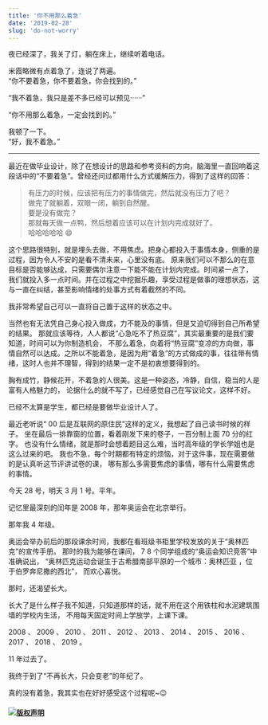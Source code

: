 ```yaml
---
title: '你不用那么着急'
date: '2019-02-28'
slug: 'do-not-worry'
---
```


夜已经深了，我关了灯，躺在床上，继续听着电话。

米霞略微有点着急了，连说了两遍。  
“你不要着急，你不要着急，你会找到的。”

“我不着急，我只是差不多已经可以预见······”

“你不用那么着急，一定会找到的。”  

我顿了一下。  
“好，我不着急。”

---

最近在做毕业设计，除了在想设计的思路和参考资料的方向，脑海里一直回响着这段话中的“不要着急”。曾经还问过都用什么方式缓解压力，得到了这样的回答：

> 有压力的时候，应该把有压力的事情做完，然后就没有压力了吧？  
做完了就躺着，双眼一闭，躺到自然醒。  
要是没有做完？  
那就每天做一点鸭，然后想着应该可以在计划内完成就好了。  
哈哈哈哈哈 😄

这个思路很特别，就是埋头去做，不用焦虑。把身心都投入于事情本身，侧重的是过程，因为令人不安的是看不清未来，心里没有底。
原来我们可以不那么的在意目标是否能够达成，只需要偶尔注意一下能不能在计划内完成。时间紧一点了，
我们就投入多一点时间。并在过程之中挖掘乐趣，享受过程是做事的理想状态，这与一直在纠结，甚至影响情绪的处事方式有着截然的不同。

我非常希望自己可以一直将自己置于这样的状态之中。

当然也有无法凭自己身心投入做成，力不能及的事情，但是又迫切得到自己所希望的结果。
那就应该等待，人人都说“心急吃不了热豆腐”，其实最重要的是我们要知道，时间可以为你制造机会，
不那么着急，向着将“热豆腐”变凉的方向做，事情自然可以达成。之所以不能着急，是因为用“着急”的方式做成的事，往往带有情绪，这时人也并不理智，得到的结果一定不是初衷想要得到的。

胸有成竹，静候花开，不着急的人很美。这是一种姿态，冷静，自信，稳当的人是富有人格魅力的，
论据什么的就不写了，已经感觉自己在写议论文，这样不好。

已经不太算是学生，都已经是要做毕业设计人了。

最近老听说“ 00 后是互联网的原住民”这样的定义，我想起了自己读书时候的样子。
坐在最后一排靠窗的位置，看着刚发下来的卷子，一百分制上面 70 分的红字。
也没有什么情绪，就是那时会想着题目这么难，当时高年级的学长学姐也是这么过来的吧。
我也不急，每个时期都有特定的烦恼，对于这件事，现在需要做的是认真听这节评讲试卷的课，
哪有那么多需要焦虑的事情，哪有什么需要焦虑的事情。

今天 28 号，明天 3 月 1 号。平年。

记忆里最深刻的闰年是 2008 年，那年奥运会在北京举行。

那年我 4 年级。

奥运会举办前后的那段课余时间，我都在看班级书柜里学校发放的关于“奥林匹克”的宣传手册。
那时的我为能够在课间， 7 8 个同学组成的“奥运会知识竞答”中准确说出，
“奥林匹克运动会诞生于古希腊南部平原的一个城市：奥林匹亚 ，位于伯罗奔尼撒的西北”，
而欢心喜悦。

那时，还渴望长大。

长大了是什么样子我不知道，只知道那样的话，就不用在这个用铁柱和水泥建筑围墙的学校内生活，
不用每天固定时间上学放学，上课下课。

2008 、 2009 、 2010 、 2011 、 2012 、 2013 、 2014 、 2015 、 2016 、 2017 、 2018 、 2019 。

11 年过去了。

我终于到了“不再长大，只会变老”的年纪了。

真的没有着急，我其实也在好好感受这个过程呢~😉

#### [![版权声明](https://zsdycs.sirv.com/lipk.org/creativecommons-cc.svg)](https://creativecommons.org/licenses/by-nc-nd/4.0/)
